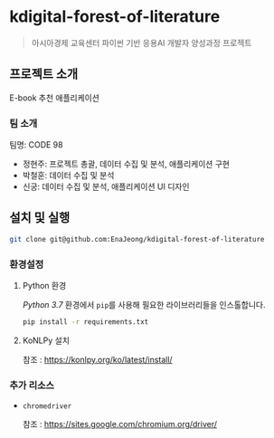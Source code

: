 # kdigital-forest-of-literature

> 아시아경제 교육센터 파이썬 기반 응용AI 개발자 양성과정 프로젝트

## 프로젝트 소개

E-book 추천 애플리케이션

### 팀 소개
팀명: CODE 98

- 정현주: 프로젝트 총괄, 데이터 수집 및 분석, 애플리케이션 구현
- 박철훈: 데이터 수집 및 분석
- 신궁: 데이터 수집 및 분석, 애플리케이션 UI 디자인


## 설치 및 실행

```bash
git clone git@github.com:EnaJeong/kdigital-forest-of-literature
```

### 환경설정

1. Python 환경

    *Python 3.7* 환경에서 `pip`를 사용해 필요한 라이브러리들을 인스톨합니다.

    ```bash
    pip install -r requirements.txt
    ```

2. KoNLPy 설치

    참조 : https://konlpy.org/ko/latest/install/


### 추가 리소스

- `chromedriver` 

    참조 : https://sites.google.com/chromium.org/driver/
